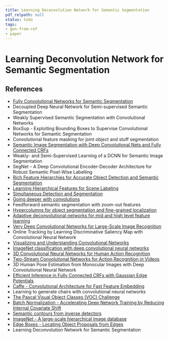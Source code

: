 ```yaml
---
title: Learning Deconvolution Network for Semantic Segmentation
pdf_relpath: null
status: todo
tags:
- gen-from-ref
- paper
---
```


# Learning Deconvolution Network for Semantic Segmentation

## References

- [Fully Convolutional Networks for Semantic Segmentation](./fully-convolutional-networks-for-semantic-segmentation.md)
- Decoupled Deep Neural Network for Semi-supervised Semantic Segmentation
- Weakly Supervised Semantic Segmentation with Convolutional Networks
- BoxSup - Exploiting Bounding Boxes to Supervise Convolutional Networks for Semantic Segmentation
- Convolutional feature masking for joint object and stuff segmentation
- [Semantic Image Segmentation with Deep Convolutional Nets and Fully Connected CRFs](./semantic-image-segmentation-with-deep-convolutional-nets-and-fully-connected-crfs.md)
- Weakly- and Semi-Supervised Learning of a DCNN for Semantic Image Segmentation
- SegNet - A Deep Convolutional Encoder-Decoder Architecture for Robust Semantic Pixel-Wise Labelling
- [Rich Feature Hierarchies for Accurate Object Detection and Semantic Segmentation](./rich-feature-hierarchies-for-accurate-object-detection-and-semantic-segmentation.md)
- [Learning Hierarchical Features for Scene Labeling](./learning-hierarchical-features-for-scene-labeling.md)
- [Simultaneous Detection and Segmentation](./simultaneous-detection-and-segmentation.md)
- [Going deeper with convolutions](./going-deeper-with-convolutions.md)
- Feedforward semantic segmentation with zoom-out features
- [Hypercolumns for object segmentation and fine-grained localization](./hypercolumns-for-object-segmentation-and-fine-grained-localization.md)
- [Adaptive deconvolutional networks for mid and high level feature learning](./adaptive-deconvolutional-networks-for-mid-and-high-level-feature-learning.md)
- [Very Deep Convolutional Networks for Large-Scale Image Recognition](./very-deep-convolutional-networks-for-large-scale-image-recognition.md)
- Online Tracking by Learning Discriminative Saliency Map with Convolutional Neural Network
- [Visualizing and Understanding Convolutional Networks](./visualizing-and-understanding-convolutional-networks.md)
- [ImageNet classification with deep convolutional neural networks](./imagenet-classification-with-deep-convolutional-neural-networks.md)
- [3D Convolutional Neural Networks for Human Action Recognition](./3d-convolutional-neural-networks-for-human-action-recognition.md)
- [Two-Stream Convolutional Networks for Action Recognition in Videos](./two-stream-convolutional-networks-for-action-recognition-in-videos.md)
- 3D Human Pose Estimation from Monocular Images with Deep Convolutional Neural Network
- [Efficient Inference in Fully Connected CRFs with Gaussian Edge Potentials](./efficient-inference-in-fully-connected-crfs-with-gaussian-edge-potentials.md)
- [Caffe - Convolutional Architecture for Fast Feature Embedding](./caffe-convolutional-architecture-for-fast-feature-embedding.md)
- Learning to generate chairs with convolutional neural networks
- [The Pascal Visual Object Classes (VOC) Challenge](./the-pascal-visual-object-classes-voc-challenge.md)
- [Batch Normalization - Accelerating Deep Network Training by Reducing Internal Covariate Shift](./batch-normalization-accelerating-deep-network-training-by-reducing-internal-covariate-shift.md)
- [Semantic contours from inverse detectors](./semantic-contours-from-inverse-detectors.md)
- [ImageNet - A large-scale hierarchical image database](./imagenet-a-large-scale-hierarchical-image-database.md)
- [Edge Boxes - Locating Object Proposals from Edges](./edge-boxes-locating-object-proposals-from-edges.md)
- Learning Deconvolution Network for Semantic Segmentation
